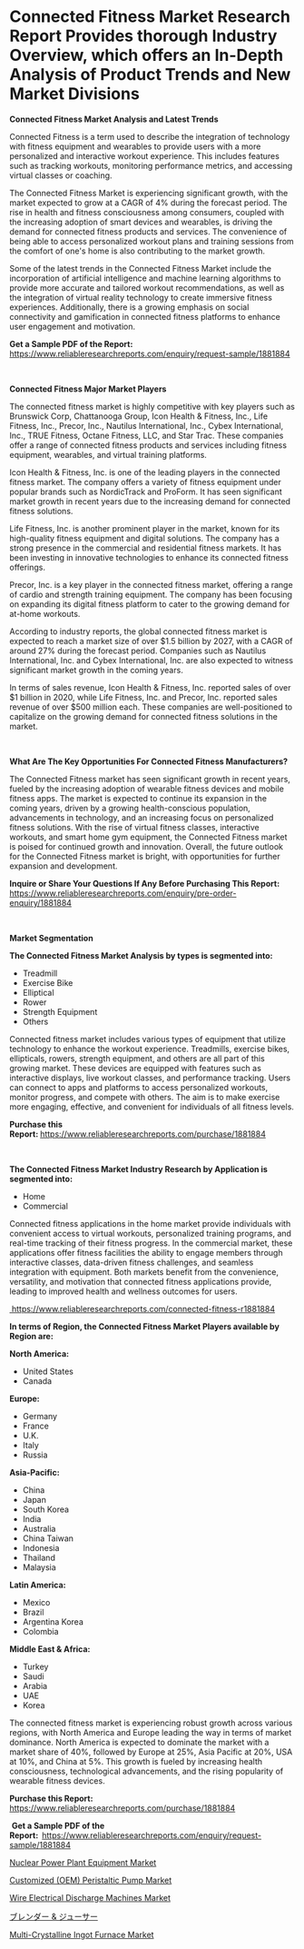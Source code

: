<p><h1>Connected Fitness Market Research Report Provides thorough Industry Overview, which offers an In-Depth Analysis of Product Trends and New Market Divisions</h1></p><p><strong>Connected Fitness Market Analysis and Latest Trends</strong></p>
<p><p>Connected Fitness is a term used to describe the integration of technology with fitness equipment and wearables to provide users with a more personalized and interactive workout experience. This includes features such as tracking workouts, monitoring performance metrics, and accessing virtual classes or coaching.</p><p>The Connected Fitness Market is experiencing significant growth, with the market expected to grow at a CAGR of 4% during the forecast period. The rise in health and fitness consciousness among consumers, coupled with the increasing adoption of smart devices and wearables, is driving the demand for connected fitness products and services. The convenience of being able to access personalized workout plans and training sessions from the comfort of one's home is also contributing to the market growth.</p><p>Some of the latest trends in the Connected Fitness Market include the incorporation of artificial intelligence and machine learning algorithms to provide more accurate and tailored workout recommendations, as well as the integration of virtual reality technology to create immersive fitness experiences. Additionally, there is a growing emphasis on social connectivity and gamification in connected fitness platforms to enhance user engagement and motivation.</p></p>
<p><strong>Get a Sample PDF of the Report:&nbsp;</strong> <a href="https://www.reliableresearchreports.com/enquiry/request-sample/1881884">https://www.reliableresearchreports.com/enquiry/request-sample/1881884</a></p>
<p>&nbsp;</p>
<p><strong>Connected Fitness Major Market Players</strong></p>
<p><p>The connected fitness market is highly competitive with key players such as Brunswick Corp, Chattanooga Group, Icon Health & Fitness, Inc., Life Fitness, Inc., Precor, Inc., Nautilus International, Inc., Cybex International, Inc., TRUE Fitness, Octane Fitness, LLC, and Star Trac. These companies offer a range of connected fitness products and services including fitness equipment, wearables, and virtual training platforms.</p><p>Icon Health & Fitness, Inc. is one of the leading players in the connected fitness market. The company offers a variety of fitness equipment under popular brands such as NordicTrack and ProForm. It has seen significant market growth in recent years due to the increasing demand for connected fitness solutions.</p><p>Life Fitness, Inc. is another prominent player in the market, known for its high-quality fitness equipment and digital solutions. The company has a strong presence in the commercial and residential fitness markets. It has been investing in innovative technologies to enhance its connected fitness offerings.</p><p>Precor, Inc. is a key player in the connected fitness market, offering a range of cardio and strength training equipment. The company has been focusing on expanding its digital fitness platform to cater to the growing demand for at-home workouts.</p><p>According to industry reports, the global connected fitness market is expected to reach a market size of over $1.5 billion by 2027, with a CAGR of around 27% during the forecast period. Companies such as Nautilus International, Inc. and Cybex International, Inc. are also expected to witness significant market growth in the coming years.</p><p>In terms of sales revenue, Icon Health & Fitness, Inc. reported sales of over $1 billion in 2020, while Life Fitness, Inc. and Precor, Inc. reported sales revenue of over $500 million each. These companies are well-positioned to capitalize on the growing demand for connected fitness solutions in the market.</p></p>
<p>&nbsp;</p>
<p><strong>What Are The Key Opportunities For Connected Fitness Manufacturers?</strong></p>
<p><p>The Connected Fitness market has seen significant growth in recent years, fueled by the increasing adoption of wearable fitness devices and mobile fitness apps. The market is expected to continue its expansion in the coming years, driven by a growing health-conscious population, advancements in technology, and an increasing focus on personalized fitness solutions. With the rise of virtual fitness classes, interactive workouts, and smart home gym equipment, the Connected Fitness market is poised for continued growth and innovation. Overall, the future outlook for the Connected Fitness market is bright, with opportunities for further expansion and development.</p></p>
<p><strong>Inquire or Share Your Questions If Any Before Purchasing This Report:</strong> <a href="https://www.reliableresearchreports.com/enquiry/pre-order-enquiry/1881884">https://www.reliableresearchreports.com/enquiry/pre-order-enquiry/1881884</a></p>
<p>&nbsp;</p>
<p><strong>Market Segmentation</strong></p>
<p><strong>The Connected Fitness Market Analysis by types is segmented into:</strong></p>
<p><ul><li>Treadmill</li><li>Exercise Bike</li><li>Elliptical</li><li>Rower</li><li>Strength Equipment</li><li>Others</li></ul></p>
<p><p>Connected fitness market includes various types of equipment that utilize technology to enhance the workout experience. Treadmills, exercise bikes, ellipticals, rowers, strength equipment, and others are all part of this growing market. These devices are equipped with features such as interactive displays, live workout classes, and performance tracking. Users can connect to apps and platforms to access personalized workouts, monitor progress, and compete with others. The aim is to make exercise more engaging, effective, and convenient for individuals of all fitness levels.</p></p>
<p><strong>Purchase this Report:&nbsp;</strong><a href="https://www.reliableresearchreports.com/purchase/1881884">https://www.reliableresearchreports.com/purchase/1881884</a></p>
<p>&nbsp;</p>
<p><strong>The Connected Fitness Market Industry Research by Application is segmented into:</strong></p>
<p><ul><li>Home</li><li>Commercial</li></ul></p>
<p><p>Connected fitness applications in the home market provide individuals with convenient access to virtual workouts, personalized training programs, and real-time tracking of their fitness progress. In the commercial market, these applications offer fitness facilities the ability to engage members through interactive classes, data-driven fitness challenges, and seamless integration with equipment. Both markets benefit from the convenience, versatility, and motivation that connected fitness applications provide, leading to improved health and wellness outcomes for users.</p></p>
<p><a href="https://www.reliableresearchreports.com/connected-fitness-r1881884">&nbsp;https://www.reliableresearchreports.com/connected-fitness-r1881884</a></p>
<p><strong>In terms of Region, the Connected Fitness Market Players available by Region are:</strong></p>
<p>
    <p> <strong> North America: </strong>
        <ul>
            <li>United States</li>
            <li>Canada</li>
        </ul>
        </p> 
    <p> <strong> Europe: </strong>
        <ul>
            <li>Germany</li>
            <li>France</li>
            <li>U.K.</li>
            <li>Italy</li>
            <li>Russia</li>
        </ul>
        </p> 
    <p> <strong> Asia-Pacific: </strong>
        <ul>
            <li>China</li>
            <li>Japan</li>
            <li>South Korea</li>
            <li>India</li>
            <li>Australia</li>
            <li>China Taiwan</li>
            <li>Indonesia</li>
            <li>Thailand</li>
            <li>Malaysia</li>
        </ul>
        </p> 
    <p> <strong> Latin America: </strong>
        <ul>
            <li>Mexico</li>
            <li>Brazil</li>
            <li>Argentina Korea</li>
            <li>Colombia</li>
        </ul>
        </p> 
    <p> <strong> Middle East & Africa: </strong>
        <ul>
            <li>Turkey</li>
            <li>Saudi</li>
            <li>Arabia</li>
            <li>UAE</li>
            <li>Korea</li>
        </ul>
    </p>
    </p>
<p><p>The connected fitness market is experiencing robust growth across various regions, with North America and Europe leading the way in terms of market dominance. North America is expected to dominate the market with a market share of 40%, followed by Europe at 25%, Asia Pacific at 20%, USA at 10%, and China at 5%. This growth is fueled by increasing health consciousness, technological advancements, and the rising popularity of wearable fitness devices.</p></p>
<p><strong>Purchase this Report: </strong><a href="https://www.reliableresearchreports.com/purchase/1881884">https://www.reliableresearchreports.com/purchase/1881884</a></p>
<p>&nbsp;<strong>Get a Sample PDF of the Report:&nbsp;&nbsp;</strong><a href="https://www.reliableresearchreports.com/enquiry/request-sample/1881884">https://www.reliableresearchreports.com/enquiry/request-sample/1881884</a></p>
<p><strong></strong></p>
<p><p><a href="https://github.com/provorikovar/Market-Research-Report-List-5/blob/main/nuclear-power-plant-equipment-market.md">Nuclear Power Plant Equipment Market</a></p><p><a href="https://issuu.com/reportprime-2/docs/customized-oem-peristaltic-pump-market-size-2030.p">Customized (OEM) Peristaltic Pump Market</a></p><p><a href="https://www.linkedin.com/pulse/in-depth-analysis-global-wire-electrical-discharge-machines-97hee?trackingId=5fOxeY0qScSxXiFbVlX5fQ%3D%3D">Wire Electrical Discharge Machines Market</a></p><p><a href="https://medium.com/@skylarreilly36/%E3%83%96%E3%83%AC%E3%83%B3%E3%83%80%E3%83%BC-%E3%82%B8%E3%83%A5%E3%83%BC%E3%82%B5%E3%83%BC%E5%B8%82%E5%A0%B4%E3%81%AE%E3%82%A4%E3%83%B3%E3%82%B5%E3%82%A4%E3%83%88-%E5%B8%82%E5%A0%B4%E3%83%97%E3%83%AC%E3%83%BC%E3%83%A4%E3%83%BC-%E5%B8%82%E5%A0%B4%E8%A6%8F%E6%A8%A1-%E5%9C%B0%E7%90%86%E7%9A%84%E5%9C%B0%E5%9F%9F-%E3%81%8A%E3%82%88%E3%81%B3%E4%BA%88%E6%B8%AC-2024%E5%B9%B4-2031%E5%B9%B4-0f0f06fad765">ブレンダー & ジューサー</a></p><p><a href="https://issuu.com/reportprime-2/docs/multi-crystalline-ingot-furnace-market-size-2030.p">Multi-Crystalline Ingot Furnace Market</a></p></p>